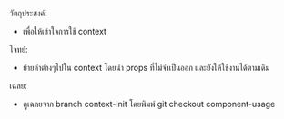 วัตถุประสงค์:
- เพื่อให้เข้าใจการใช้ context

โจทย์:
- ย้ายค่าต่างๆไปใน context โดยนำ props ที่ไม่จำเป็นออก และยังให้ใช้งานได้ตามเดิม

เฉลย:
- ดูเฉลยจาก branch context-init โดยพิมพ์ git checkout component-usage
